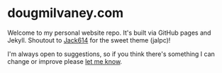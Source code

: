 # dougmilvaney.com
Welcome to my personal website repo.  It's built via GitHub pages and Jekyll.  Shoutout to [Jack614](http://www.jack003.com/) for the sweet theme (jalpc)!

I'm always open to suggestions, so if you think there's something I can change or improve please [let me know](mailto:suggest@dougmilvaney.com).
